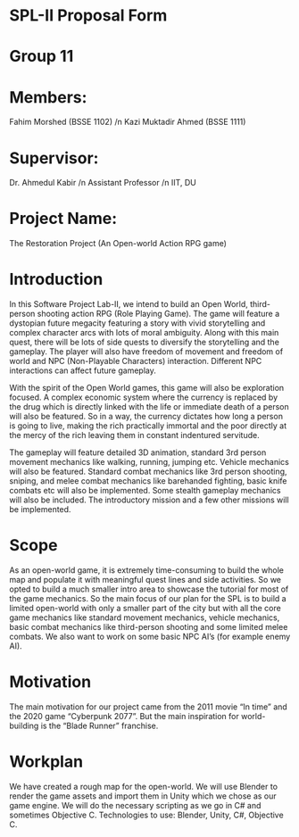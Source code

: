 # SPL-II Proposal Form


# Group 11
# Members: 
Fahim Morshed (BSSE 1102) /n
Kazi Muktadir Ahmed (BSSE 1111)
# Supervisor: 
Dr. Ahmedul Kabir /n
Assistant Professor /n
IIT, DU 
# Project Name: 
The Restoration Project (An Open-world Action RPG game)
# Introduction
In this Software Project Lab-II, we intend to build an Open World, third-person
shooting action RPG (Role Playing Game). The game will feature a dystopian
future megacity featuring a story with vivid storytelling and complex character arcs
with lots of moral ambiguity. Along with this main quest, there will be lots of side
quests to diversify the storytelling and the gameplay. The player will also have
freedom of movement and freedom of world and NPC (Non-Playable Characters)
interaction. Different NPC interactions can affect future gameplay.

With the spirit of the Open World games, this game will also be exploration
focused. A complex economic system where the currency is replaced by the drug
which is directly linked with the life or immediate death of a person will also be
featured. So in a way, the currency dictates how long a person is going to live,
making the rich practically immortal and the poor directly at the mercy of the rich
leaving them in constant indentured servitude.

The gameplay will feature detailed 3D animation, standard 3rd person movement
mechanics like walking, running, jumping etc. Vehicle mechanics will also be
featured. Standard combat mechanics like 3rd person shooting, sniping, and melee
combat mechanics like barehanded fighting, basic knife combats etc will also be
implemented. Some stealth gameplay mechanics will also be included. The
introductory mission and a few other missions will be implemented.
# Scope
As an open-world game, it is extremely time-consuming to build the whole map
and populate it with meaningful quest lines and side activities. So we opted to
build a much smaller intro area to showcase the tutorial for most of the game
mechanics. So the main focus of our plan for the SPL is to build a limited
open-world with only a smaller part of the city but with all the core game
mechanics like standard movement mechanics, vehicle mechanics, basic combat
mechanics like third-person shooting and some limited melee combats. We also
want to work on some basic NPC AI’s (for example enemy AI).
# Motivation
The main motivation for our project came from the 2011 movie “In time” and the
2020 game “Cyberpunk 2077”. But the main inspiration for world-building is the
“Blade Runner” franchise.
# Workplan
We have created a rough map for the open-world. We will use Blender to render
the game assets and import them in Unity which we chose as our game engine. We
will do the necessary scripting as we go in C# and sometimes Objective C.
Technologies to use: Blender, Unity, C#, Objective C.
